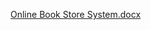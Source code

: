 [Online Book Store System.docx](https://github.com/user-attachments/files/21619784/Online.Book.Store.System.docx)

